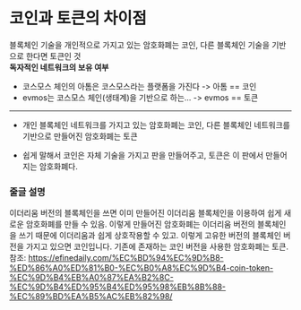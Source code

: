 # 코인과 토큰의 차이점

블록체인 기술을 개인적으로 가지고 있는 암호화폐는 코인, 다른 블록체인 기술을 기반으로 한다면 토큰인 것  
__독자적인 네트워크의 보유 여부__
* 코스모스 체인의 아톰은 코스모스라는 플랫폼을 가진다 -> 아톰 == 코인
* evmos는 코스모스 체인(생태계)을 기반으로 하는... -> evmos == 토큰

-----------
* 개인 블록체인 네트워크를 가지고 있는 암호화폐는 코인, 다른 블록체인 네트워크를 기반으로 만들어진 암호화폐는 토큰

* 쉽게 말해서 코인은 자체 기술을 가지고 판을 만들어주고, 토큰은 이 판에서 만들어지는 암호화폐다.
### 줄글 설명
이더리움 버전의 블록체인을 쓰면 이미 만들어진 이더리움 블록체인을 이용하여 쉽게 새로운 암호화폐를 만들 수 있음. 이렇게 만들어진 암호화폐는 이더리움 버전의 블록체인을 쓰기 때문에 이더리움과 쉽게 상호작용할 수 있고. 이렇게 고유한 버전의 블록체인 버전을 가지고 있으면 코인입니다. 기존에 존재하는 코인 버전을 사용한 암호화폐는 토큰.
참조: https://efinedaily.com/%EC%BD%94%EC%9D%B8-%ED%86%A0%ED%81%B0-%EC%B0%A8%EC%9D%B4-coin-token-%EC%9D%B4%EB%A0%87%EA%B2%8C-%EC%9D%B4%ED%95%B4%ED%95%98%EB%8B%88-%EC%89%BD%EA%B5%AC%EB%82%98/
